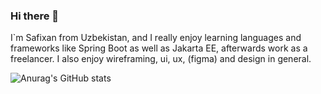 ### Hi there 👋

I`m Safixan from Uzbekistan, and I really enjoy learning languages and frameworks like Spring Boot as well as Jakarta EE, afterwards work as a freelancer.
I also enjoy wireframing, ui, ux, (figma) and design in general.

![Anurag's GitHub stats](https://github-readme-stats.vercel.app/api?username=safixans&theme=dark&show_icons=true)
<!--
**Safixans/safixans** is a ✨ _special_ ✨ repository because its `README.md` (this file) appears on your GitHub profile.

Here are some ideas to get you started:

- 🔭 I’m currently working on ...
- 🌱 I’m currently learning ...
- 👯 I’m looking to collaborate on ...
- 🤔 I’m looking for help with ...
- 💬 Ask me about ...
- 📫 How to reach me: ...
- 😄 Pronouns: ...
- ⚡ Fun fact: ...
-->
